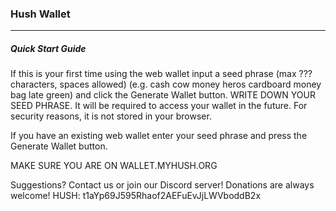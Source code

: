 ### Hush Wallet  
---
##### Quick Start Guide
If this is your first time using the web wallet input a seed phrase (max ??? characters, spaces allowed) (e.g. cash cow money heros cardboard money bag late green) and click the Generate Wallet button. WRITE DOWN YOUR SEED PHRASE. It will be required to access your wallet in the future. For security reasons, it is not stored in your browser. 

If you have an existing web wallet enter your seed phrase and press the Generate Wallet button. 



MAKE SURE YOU ARE ON WALLET.MYHUSH.ORG


Suggestions? Contact us or join our Discord server!
Donations are always welcome!
HUSH: t1aYp69J595Rhaof2AEFuEvJjLWVboddB2x
